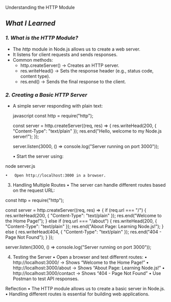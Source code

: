 Understanding the HTTP Module  

## *What I Learned*  

### *1. What is the HTTP Module?*  
- The *http* module in Node.js allows us to create a web server.  
- It listens for client requests and sends responses.  
- Common methods:  
  - http.createServer() → Creates an HTTP server.  
  - res.writeHead() → Sets the response header (e.g., status code, content type).  
  - res.end() → Sends the final response to the client.  


### *2. Creating a Basic HTTP Server*  
- A simple server responding with plain text:  

  javascript
  const http = require("http");

  const server = http.createServer((req, res) => {
      res.writeHead(200, { "Content-Type": "text/plain" });
      res.end("Hello, welcome to my Node.js server!");
  });

  server.listen(3000, () => console.log("Server running on port 3000"));

	•	Start the server using:

node server.js


	•	Open http://localhost:3000 in a browser.

3. Handling Multiple Routes
	•	The server can handle different routes based on the request URL:

const http = require("http");

const server = http.createServer((req, res) => {
    if (req.url === "/") {
        res.writeHead(200, { "Content-Type": "text/plain" });
        res.end("Welcome to the Home Page!");
    } else if (req.url === "/about") {
        res.writeHead(200, { "Content-Type": "text/plain" });
        res.end("About Page: Learning Node.js!");
    } else {
        res.writeHead(404, { "Content-Type": "text/plain" });
        res.end("404 - Page Not Found");
    }
});

server.listen(3000, () => console.log("Server running on port 3000"));

4. Testing the Server
	•	Open a browser and test different routes:
	•	http://localhost:3000/ → Shows “Welcome to the Home Page!”
	•	http://localhost:3000/about → Shows “About Page: Learning Node.js!”
	•	http://localhost:3000/contact → Shows “404 - Page Not Found”
	•	Use Postman to test API responses.

Reflection
	•	The HTTP module allows us to create a basic server in Node.js.
	•	Handling different routes is essential for building web applications.
